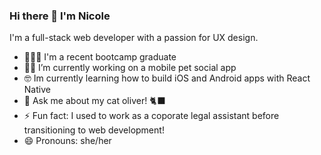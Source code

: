### Hi there 👋 I'm Nicole

I'm a full-stack web developer with a passion for UX design.

- 👩🏻‍🎓 I'm a recent bootcamp graduate
- ✍🏻 I’m currently working on a mobile pet social app
- 🤓 Im currently learning how to build iOS and Android apps with React Native
- 💬 Ask me about my cat oliver! 🐈‍⬛
- ⚡ Fun fact: I used to work as a coporate legal assistant before transitioning to web development!
- 😄 Pronouns: she/her
